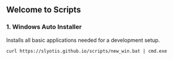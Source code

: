 ## Welcome to Scripts

### 1. Windows Auto Installer
Installs all basic applications needed for a development setup.
```
curl https://slyotis.github.io/scripts/new_win.bat | cmd.exe
```
